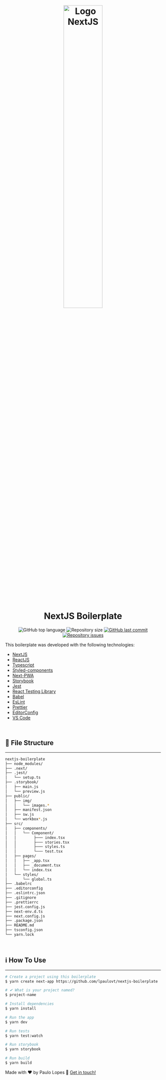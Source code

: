 <h1 align="center">
    <img alt="Logo NextJS" src="https://miro.medium.com/max/1000/1*htbUdWgFQ3a94PMEvBr_hQ.png" width="50%"
/>
    <br>
    NextJS Boilerplate
</h1>

<p align="center">
  <img alt="GitHub top language" src="https://img.shields.io/github/languages/top/lpaulovt/nextjs-boilerplate.svg">
  <img alt="Repository size" src="https://img.shields.io/github/repo-size/lpaulovt/nextjs-boilerplate.svg">
  <a href="https://github.com/lpaulovt/nextjs-boilerplater/commits/master">
    <img alt="GitHub last commit" src="https://img.shields.io/github/last-commit/lpaulovt/nextjs-boilerplate.svg">
  </a>

  <a href="https://github.com/lpaulovt/nextjs-boilerplate/issues">
    <img alt="Repository issues" src="https://img.shields.io/github/issues/lpaulovt/nextjs-boilerplate.svg">
  </a>
</p>

This boilerplate was developed with the following technologies:

- [NextJS]()
- [ReactJS]()
- [Typescript]()
- [Styled-components](https://www.styled-components.com/)
- [Next-PWA]()
- [Storybook]()
- [Jest]()
- [React Testing Library]()
- [Babel]()
- [EsLint]()
- [Prettier]()
- [EditorConfig]()
- [VS Code](vscode)

<br>

## :memo: File Structure

---

```bash
nextjs-boilerplate
├── node_modules/
├── .next/
├── .jest/
│   └── setup.ts
├── .storybook/
│   ├── main.js
│   └── preview.js
├── public/
│   ├── img/
│   │   └── images.*
│   ├── manifest.json
│   ├── sw.js
│   └── workbox*.js
├── src/
│   ├── components/
│   │   └── Component/
│   │        ├─── index.tsx
│   │        ├─── stories.tsx
│   │        ├─── styles.ts
│   │        └─── test.tsx
│   ├── pages/
│   │   ├── _app.tsx
│   │   ├── _document.tsx
│   │   └── index.tsx
│   └── styles/
│       └── global.ts
├── .babelrc
├── .editorconfig
├── .eslintrc.json
├── .gitignore
├── .prettierrc
├── jest.config.js
├── next-env.d.ts
├── next.config.js
├── .package.json
├── README.md
├── tsconfig.json
└── yarn.lock
```

<br>

## :information_source: How To Use

---

```bash
# Create a project using this boilerplate
$ yarn create next-app https://github.com/lpaulovt/nextjs-boilerplate

# ✔ What is your project named?
$ project-name

# Install dependencies
$ yarn install

# Run the app
$ yarn dev

# Run tests
$ yarn test:watch

# Run storybook
$ yarn storybook

# Run build
$ yarn build
```

Made with ♥ by Paulo Lopes :wave: [Get in touch!](https://www.linkedin.com/in/lpaulovt/)
